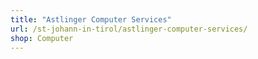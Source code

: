 ```yaml
---
title: "Astlinger Computer Services"
url: /st-johann-in-tirol/astlinger-computer-services/
shop: Computer
---
```


